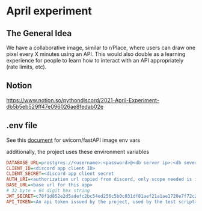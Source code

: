 # April experiment

## The General Idea
We have a collaborative image, similar to r/Place, where users can draw one pixel every X minutes using an API. This would also double as a learning experience for people to learn how to interact with an API appropriately (rate limits, etc).

## Notion
https://www.notion.so/pythondiscord/2021-April-Experiment-db5b5eb529ff47e096026ae8fedab02e


## .env file
See this [document](https://github.com/tiangolo/uvicorn-gunicorn-fastapi-docker#environment-variables) for uvicorn/fastAPI image env vars

additionally, the project uses these environment variables
```ini
DATABASE_URL=prostgres://<username>:<password>@<db server ip>:<db sever port>/<db name>
CLIENT_ID=<discord app client ID>
CLIENT_SECRET=<discord app client secret
AUTH_URI=<authorization url copied from discord, only scope needed is identify>
BASE_URL=<base url for this app>
# 32 byte = 64 digit hex string
JWT_SECRET=c78f1d852e2d5adefc2bc54ed256c5b0c031df81aef21a1ae1720e7f72c2d39
API_TOKEN=<An api token issued by the project, used by the test script>
```
